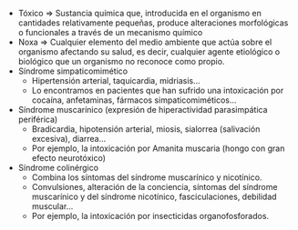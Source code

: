 - Tóxico ⇒ Sustancia química que, introducida en el organismo en cantidades relativamente pequeñas, produce alteraciones morfológicas o funcionales a través de un mecanismo químico
- Noxa ⇒ Cualquier elemento del medio ambiente que actúa sobre el organismo afectando su salud, es decir, cualquier agente etiológico o biológico que un organismo no reconoce como propio.
- Síndrome simpaticomimético
    - Hipertensión arterial, taquicardia, midriasis...
    - Lo encontramos en pacientes que han sufrido una intoxicación por cocaína, anfetaminas, fármacos simpaticomiméticos...
- Síndrome muscarínico (expresión de hiperactividad parasimpática periférica)
    - Bradicardia, hipotensión arterial, miosis, sialorrea (salivación excesiva), diarrea...
    - Por ejemplo, la intoxicación por Amanita muscaria (hongo con gran efecto neurotóxico)
- Síndrome colinérgico
    - Combina los síntomas del síndrome muscarínico y nicotínico.
    - Convulsiones, alteración de la conciencia, síntomas del síndrome muscarínico y del síndrome nicotínico, fasciculaciones, debilidad muscular...
    - Por ejemplo, la intoxicación por insecticidas organofosforados.